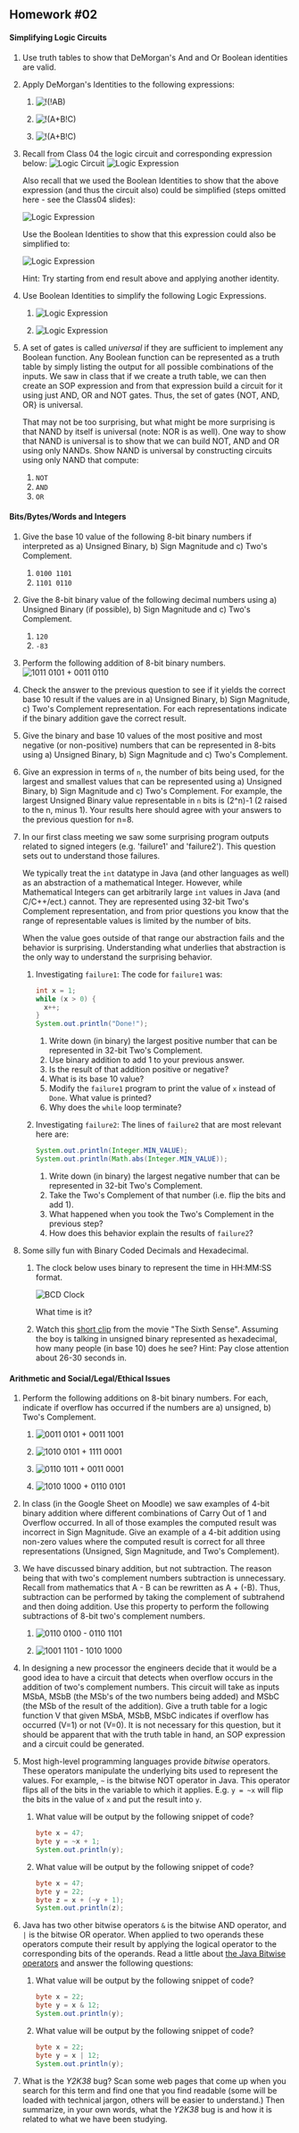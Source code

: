 ## Homework #02

#### Simplifying Logic Circuits

1. Use truth tables to show that DeMorgan's And and Or Boolean identities are valid.

1. Apply DeMorgan's Identities to the following expressions:
   1. ![!(!AB)](hw02-demorgan1.jpeg)

   1. ![!(A+B!C)](hw02-demorgan2.jpeg)

   1. ![!(A+B!C)](hw02-demorgan3.jpeg)

1. Recall from Class 04 the logic circuit and corresponding expression below:
   ![Logic Circuit](hw02-simplifycircuit.jpeg)
   ![Logic Expression](hw02-simplifyexpr.jpeg)

   Also recall that we used the Boolean Identities to show that the above expression (and thus the circuit also) could be simplified (steps omitted here - see the Class04 slides):

   ![Logic Expression](hw02-simplifiedexpr.jpeg)

   Use the Boolean Identities to show that this expression could also be simplified to:

   ![Logic Expression](hw02-simplifiedexpr2.jpeg)

   Hint: Try starting from end result above and applying another identity.

1. Use Boolean Identities to simplify the following Logic Expressions.

   1. ![Logic Expression](hw02-simplify1.jpeg)

   1. ![Logic Expression](hw02-simplify2.jpeg)

1. A set of gates is called _universal_ if they are sufficient to implement any Boolean function. Any Boolean function can be represented as a truth table by simply listing the output for all possible combinations of the inputs.  We saw in class that if we create a truth table, we can then create an SOP expression and from that expression build a circuit for it using just AND, OR and NOT gates.  Thus, the set of gates {NOT, AND, OR} is universal.

   That may not be too surprising, but what might be more surprising is that NAND by itself is universal (note: NOR is as well). One way to show that NAND is universal is to show that we can build NOT, AND and OR using only NANDs.  Show NAND is universal by constructing circuits using only NAND that compute:

   1. `NOT`
   1. `AND`
   1. `OR`

#### Bits/Bytes/Words and Integers

1. Give the base 10 value of the following 8-bit binary numbers if interpreted as a) Unsigned Binary, b) Sign Magnitude and c) Two's Complement.
   1. `0100 1101`
   1. `1101 0110`

1. Give the 8-bit binary value of the following decimal numbers using a) Unsigned Binary (if possible), b) Sign Magnitude and c) Two's Complement.
   1. `120`
   1. `-83`

1. Perform the following addition of 8-bit binary numbers.
   ![1011 0101 + 0011 0110](hw02-usb-addition.jpeg)

1. Check the answer to the previous question to see if it yields the correct base 10 result if the values are in a) Unsigned Binary, b) Sign Magnitude, c) Two's Complement representation.  For each representations indicate if the binary addition gave the correct result.

1. Give the binary and base 10 values of the most positive and most negative (or non-positive) numbers that can be represented in 8-bits using a) Unsigned Binary, b) Sign Magnitude and c) Two's Complement.

1. Give an expression in terms of `n`, the number of bits being used, for the largest and smallest values that can be represented using a) Unsigned Binary, b) Sign Magnitude and c) Two's Complement.  For example, the largest Unsigned Binary value representable in `n` bits is (2^n)-1  (2 raised to the n, minus 1). Your results here should agree with your answers to the previous question for n=8.

1. In our first class meeting we saw some surprising program outputs related to signed integers (e.g. 'failure1' and 'failure2').  This question sets out to understand those failures.

   We typically treat the `int` datatype in Java (and other languages as well) as an abstraction of a mathematical Integer.  However, while Mathematical Integers can get arbitrarily large `int` values in Java (and C/C++/ect.) cannot.  They are represented using 32-bit Two's Complement representation, and from prior questions you know that the range of representable values is limited by the number of bits.

   When the value goes outside of that range our abstraction fails and the behavior is surprising.  Understanding what underlies that abstraction is the only way to understand the surprising behavior.

   1. Investigating `failure1`: The code for `failure1` was:
      ```java
      int x = 1;
      while (x > 0) {
        x++;
      }
      System.out.println("Done!");
      ```
      1. Write down (in binary) the largest positive number that can be represented in 32-bit Two's Complement.
      1. Use binary addition to add 1 to your previous answer.
      1. Is the result of that addition positive or negative?
      1. What is its base 10 value?
      1. Modify the `failure1` program to print the value of `x` instead of `Done`.  What value is printed?
      1. Why does the `while` loop terminate?

   1. Investigating `failure2`: The lines of `failure2` that are most relevant here are:
      ```java
      System.out.println(Integer.MIN_VALUE);
      System.out.println(Math.abs(Integer.MIN_VALUE));
      ```
      1. Write down (in binary) the largest negative number that can be represented in 32-bit Two's Complement.
      1. Take the Two's Complement of that number (i.e. flip the bits and add 1).
      1. What happened when you took the Two's Complement in the previous step?
      1. How does this behavior explain the results of `failure2`?

1. Some silly fun with Binary Coded Decimals and Hexadecimal.
   1. The clock below uses binary to represent the time in HH:MM:SS format.  

      ![BCD Clock](hw02-bcd-clock.jpeg)

      What time is it?

   1. Watch this [short clip](https://www.youtube.com/watch?v=QUYKSWQmkrg) from the movie "The Sixth Sense". Assuming the boy is talking in unsigned binary represented as hexadecimal, how many people (in base 10) does he see?  Hint: Pay close attention about 26-30 seconds in.

#### Arithmetic and Social/Legal/Ethical Issues

1. Perform the following additions on 8-bit binary numbers.  For each, indicate if overflow has occurred if the numbers are a) unsigned, b) Two's Complement.

   1. ![0011 0101 + 0011 1001](hw02-arith1.jpeg)

   1. ![1010 0101 + 1111 0001](hw02-arith2.jpeg)

   1. ![0110 1011 + 0011 0001](hw02-arith3.jpeg)

   1. ![1010 1000 + 0110 0101](hw02-arith4.jpeg)

1. In class (in the Google Sheet on Moodle) we saw examples of 4-bit binary addition where different combinations of Carry Out of 1 and Overflow occurred.  In all of those examples the computed result was incorrect in Sign Magnitude. Give an example of a 4-bit addition using non-zero values where the computed result is correct for all three representations (Unsigned, Sign Magnitude, and Two's Complement).

1. We have discussed binary addition, but not subtraction.  The reason being that with two's complement numbers subtraction is unnecessary. Recall from mathematics that A - B can be rewritten as A + (-B).  Thus, subtraction can be performed by taking the complement of subtrahend and then doing addition.  Use this property to perform the following subtractions of 8-bit two's complement numbers.

   1. ![0110 0100 - 0110 1101](hw02-sub1.jpeg)

   1. ![1001 1101 - 1010 1000](hw02-sub2.jpeg)

1. In designing a new processor the engineers decide that it would be a good idea to have a circuit that detects when overflow occurs in the addition of two's complement numbers. This circuit will take as inputs MSbA, MSbB (the MSb's of the two numbers being added) and MSbC (the MSb of the result of the addition).  Give a truth table for a logic function V that given MSbA, MSbB, MSbC indicates if overflow has occurred (V=1) or not (V=0).  It is not necessary for this question, but it should be apparent that with the truth table in hand, an SOP expression and a circuit could be generated.

1. Most high-level programming languages provide _bitwise_ operators.  These operators manipulate the underlying bits used to represent the values. For example, `~` is the bitwise NOT operator in Java. This operator flips all of the bits in the variable to which it applies.  E.g. `y = ~x` will flip the bits in the value of `x` and put the result into `y`.  

   1. What value will be output by the following snippet of code?
      ```Java
      byte x = 47;
      byte y = ~x + 1;
      System.out.println(y);
      ```

   1. What value will be output by the following snippet of code?
      ```Java
      byte x = 47;
      byte y = 22;
      byte z = x + (~y + 1);
      System.out.println(z);
      ```

1. Java has two other bitwise operators `&` is the bitwise AND operator, and `|` is the bitwise OR operator.  When applied to two operands these operators compute their result by applying the logical operator to the corresponding bits of the operands.  Read a little about [the Java Bitwise operators](https://www.geeksforgeeks.org/bitwise-operators-in-java/) and answer the following questions:

   1. What value will be output by the following snippet of code?
      ```Java
      byte x = 22;
      byte y = x & 12;
      System.out.println(y);
      ```

   1. What value will be output by the following snippet of code?
      ```Java
      byte x = 22;
      byte y = x | 12;
      System.out.println(y);
      ```

1. What is the _Y2K38_ bug?  Scan some web pages that come up when you search for this term and find one that you find readable (some will be loaded with technical jargon, others will be easier to understand.)  Then summarize, in your own words, what the _Y2K38_ bug is and how it is related to what we have been studying.
